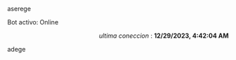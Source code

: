 aserege

<p>Bot activo: Online</p>
<p align="right"><i>ultima coneccion</i> : <b>12/29/2023, 4:42:04 AM</b></p>

 adege

